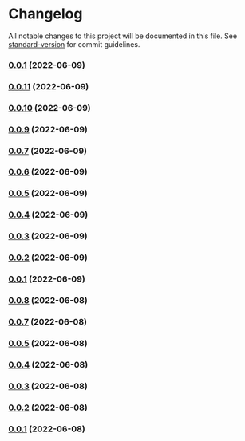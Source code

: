 # Changelog

All notable changes to this project will be documented in this file. See [standard-version](https://github.com/conventional-changelog/standard-version) for commit guidelines.

### [0.0.1](https://github.com/aws-samples/cdk-aws-iotfleetwise/compare/v0.0.11...v0.0.1) (2022-06-09)

### [0.0.11](https://github.com/aws-samples/cdk-aws-iotfleetwise/compare/v0.0.10...v0.0.11) (2022-06-09)

### [0.0.10](https://github.com/aws-samples/cdk-aws-iotfleetwise/compare/v0.0.9...v0.0.10) (2022-06-09)

### [0.0.9](https://github.com/aws-samples/cdk-aws-iotfleetwise/compare/v0.0.8...v0.0.9) (2022-06-09)

### [0.0.7](https://github.com/aws-samples/cdk-aws-iotfleetwise/compare/v0.0.8...v0.0.7) (2022-06-09)

### [0.0.6](https://github.com/aws-samples/cdk-aws-iotfleetwise/compare/v0.0.8...v0.0.6) (2022-06-09)

### [0.0.5](https://github.com/aws-samples/cdk-aws-iotfleetwise/compare/v0.0.8...v0.0.5) (2022-06-09)

### [0.0.4](https://github.com/aws-samples/cdk-aws-iotfleetwise/compare/v0.0.8...v0.0.4) (2022-06-09)

### [0.0.3](https://github.com/aws-samples/cdk-aws-iotfleetwise/compare/v0.0.8...v0.0.3) (2022-06-09)

### [0.0.2](https://github.com/aws-samples/cdk-aws-iotfleetwise/compare/v0.0.8...v0.0.2) (2022-06-09)

### [0.0.1](https://github.com/aws-samples/cdk-aws-iotfleetwise/compare/v0.0.8...v0.0.1) (2022-06-09)

### [0.0.8](https://github.com/aws-samples/cdk-aws-iotfleetwise/compare/v0.0.7...v0.0.8) (2022-06-08)

### [0.0.7](https://github.com/aws-samples/cdk-aws-iotfleetwise/compare/v0.0.6...v0.0.7) (2022-06-08)

### [0.0.5](https://github.com/aws-samples/cdk-aws-iotfleetwise/compare/v0.0.6...v0.0.5) (2022-06-08)

### [0.0.4](https://github.com/aws-samples/cdk-aws-iotfleetwise/compare/v0.0.6...v0.0.4) (2022-06-08)

### [0.0.3](https://github.com/aws-samples/cdk-aws-iotfleetwise/compare/v0.0.6...v0.0.3) (2022-06-08)

### [0.0.2](https://github.com/aws-samples/cdk-aws-iotfleetwise/compare/v0.0.6...v0.0.2) (2022-06-08)

### [0.0.1](https://github.com/aws-samples/cdk-aws-iotfleetwise/compare/v0.0.6...v0.0.1) (2022-06-08)
